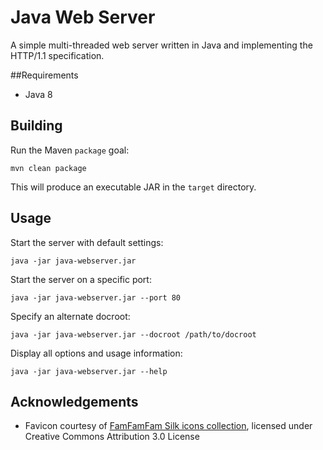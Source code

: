 # Java Web Server

A simple multi-threaded web server written in Java and implementing the HTTP/1.1 specification.

##Requirements

* Java 8

## Building

Run the Maven `package` goal:

`mvn clean package`

This will produce an executable JAR in the `target` directory.

## Usage

Start the server with default settings:

`java -jar java-webserver.jar`

Start the server on a specific port:

`java -jar java-webserver.jar --port 80`

Specify an alternate docroot:

`java -jar java-webserver.jar --docroot /path/to/docroot`

Display all options and usage information:

`java -jar java-webserver.jar --help`

## Acknowledgements

* Favicon courtesy of [FamFamFam Silk icons collection](http://www.famfamfam.com/lab/icons/silk/), licensed under Creative Commons Attribution 3.0 License